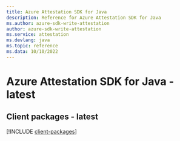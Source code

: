 ```yaml
---
title: Azure Attestation SDK for Java
description: Reference for Azure Attestation SDK for Java
ms.author: azure-sdk-write-attestation
author: azure-sdk-write-attestation
ms.service: attestation
ms.devlang: java
ms.topic: reference
ms.data: 10/10/2022
---
```

# Azure Attestation SDK for Java - latest

## Client packages - latest
[!INCLUDE [client-packages](attestation-client-index.md)]